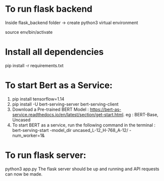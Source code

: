 # To run flask backend


Inside flask_backend folder -> create python3 virtual environment

source env/bin/activate

# Install all dependencies

pip install -r requirements.txt


# To start Bert as a Service:
  1. pip install tensorflow=1.14
  2. pip install -U bert-serving-server bert-serving-client
  3. Download a Pre-trained BERT Model : https://bert-as-service.readthedocs.io/en/latest/section/get-start.html. eg : BERT-Base, Uncased
  4. To start BERT as a service, run the following command in the terminal :
     bert-serving-start -model_dir uncased_L-12_H-768_A-12/ -num_worker=1&
  
 # To run flask server:

python3 app.py
The flask server should be up and running and API requests can now be made.


